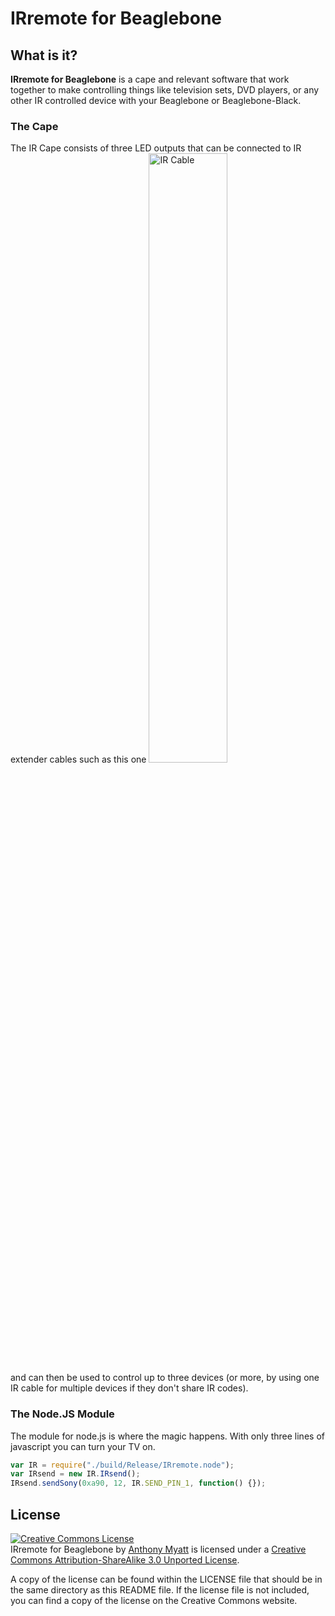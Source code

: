 # IRremote for Beaglebone


## What is it?

**IRremote for Beaglebone** is a cape and relevant software that work together to make controlling things like television sets, DVD players, or any other IR controlled device with your Beaglebone or Beaglebone-Black.

### The Cape
The IR Cape consists of three LED outputs that can be connected to IR extender cables such as this one
<img src="http://anthonymyatt.github.io/images/ir_cable.jpg" style="width:50%;height:50%" alt="IR Cable"/>
<br/>
and can then be used to control up to three devices (or more, by using one IR cable for multiple devices if they don't share IR codes).

### The Node.JS Module
The module for node.js is where the magic happens. With only three lines of javascript you can turn your TV on.

```javascript
var IR = require("./build/Release/IRremote.node");
var IRsend = new IR.IRsend();
IRsend.sendSony(0xa90, 12, IR.SEND_PIN_1, function() {});
```


## License

<a rel="license" href="http://creativecommons.org/licenses/by-sa/3.0/deed.en_US"><img alt="Creative Commons License" style="border-width:0" src="http://i.creativecommons.org/l/by-sa/3.0/88x31.png" /></a><br /><span xmlns:dct="http://purl.org/dc/terms/" property="dct:title">IRremote for Beaglebone</span> by <a xmlns:cc="http://creativecommons.org/ns#" href="https://anthonymyatt.net" property="cc:attributionName" rel="cc:attributionURL">Anthony Myatt</a> is licensed under a <a rel="license" href="http://creativecommons.org/licenses/by-sa/3.0/deed.en_US">Creative Commons Attribution-ShareAlike 3.0 Unported License</a>.

A copy of the license can be found within the LICENSE file that should be in the same directory as this README file. If the license file is not included, you can find a copy of the license on the Creative Commons website.